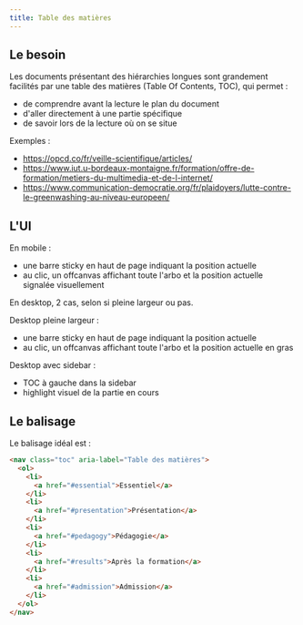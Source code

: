 ```yaml
---
title: Table des matières
---
```


## Le besoin

Les documents présentant des hiérarchies longues sont grandement facilités par une table des matières (Table Of Contents, TOC), qui permet :
- de comprendre avant la lecture le plan du document
- d'aller directement à une partie spécifique
- de savoir lors de la lecture où on se situe


Exemples :
- https://opcd.co/fr/veille-scientifique/articles/
- https://www.iut.u-bordeaux-montaigne.fr/formation/offre-de-formation/metiers-du-multimedia-et-de-l-internet/
- https://www.communication-democratie.org/fr/plaidoyers/lutte-contre-le-greenwashing-au-niveau-europeen/

## L'UI

En mobile :
- une barre sticky en haut de page indiquant la position actuelle
- au clic, un offcanvas affichant toute l'arbo et la position actuelle signalée visuellement

En desktop, 2 cas, selon si pleine largeur ou pas.

Desktop pleine largeur :
- une barre sticky en haut de page indiquant la position actuelle
- au clic, un offcanvas affichant toute l'arbo et la position actuelle en gras

Desktop avec sidebar :
- TOC à gauche dans la sidebar
- highlight visuel de la partie en cours

## Le balisage

Le balisage idéal est :
```html
<nav class="toc" aria-label="Table des matières">
  <ol>
    <li>
      <a href="#essential">Essentiel</a>
    </li>
    <li>
      <a href="#presentation">Présentation</a>
    </li>
    <li>
      <a href="#pedagogy">Pédagogie</a>
    </li>
    <li>
      <a href="#results">Après la formation</a>
    </li>
    <li>
      <a href="#admission">Admission</a>
    </li>
  </ol>
</nav>
```